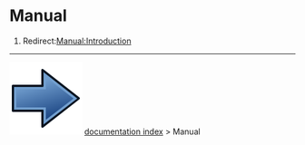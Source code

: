 # Manual
1.  Redirect:[Manual:Introduction](Manual_Introduction.md)



---
![](images/Button_right.svg) [documentation index](../README.md) > Manual
